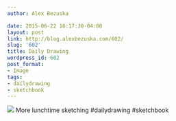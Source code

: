 ```yaml
---
author: Alex Bezuska

date: 2015-06-22 16:17:30-04:00
layout: post
link: http://blog.alexbezuska.com/602/
slug: '602'
title: Daily Drawing
wordpress_id: 602
post_format:
- Image
tags:
- dailydrawing
- sketchbook
---
```



![](/images/2015/06/tumblr_nqct96uP3F1u11b0ro1_1280.jpg)
More lunchtime sketching #dailydrawing #sketchbook
